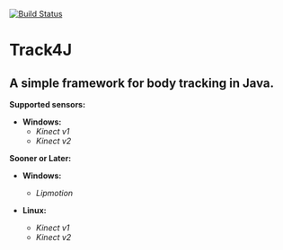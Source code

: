 [![Build Status](https://travis-ci.org/Giulianini/Track4J.svg?branch=develop)](https://travis-ci.org/Giulianini/Track4J)

# Track4J

## A simple framework for body tracking in Java.

**Supported sensors:** 

* **Windows:** 
	- _Kinect v1_
	- _Kinect v2_

**Sooner or Later:**

* **Windows:** 
	- _Lipmotion_
	
* **Linux:**
	- _Kinect v1_
	- _Kinect v2_
	
	
	
